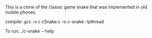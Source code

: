 This is a clone of the classic game snake that was implemented in old mobile phones.

compile:
gcc -x c cSnake.c -o c-snake -lpthread

To run:
./c-snake --help
